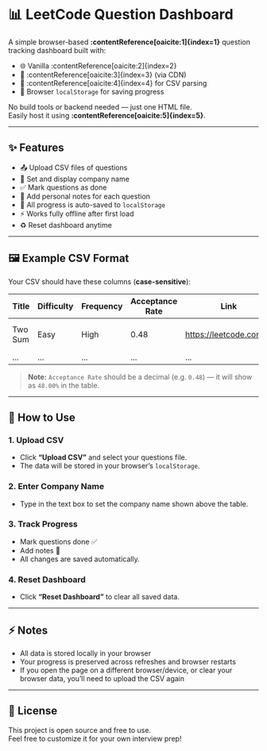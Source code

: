 # 📊 LeetCode Question Dashboard

A simple browser-based **:contentReference[oaicite:1]{index=1}** question tracking dashboard built with:

- 🌐 Vanilla :contentReference[oaicite:2]{index=2}  
- 🎨 :contentReference[oaicite:3]{index=3} (via CDN)  
- 📁 :contentReference[oaicite:4]{index=4} for CSV parsing  
- 💾 Browser `localStorage` for saving progress  

No build tools or backend needed — just one HTML file.  
Easily host it using **:contentReference[oaicite:5]{index=5}**.

---

## ✨ Features

- 📤 Upload CSV files of questions  
- 🏢 Set and display company name  
- ✅ Mark questions as done  
- 📝 Add personal notes for each question  
- 💾 All progress is auto-saved to `localStorage`  
- ⚡ Works fully offline after first load  
- ♻️ Reset dashboard anytime  

---

## 🖼 Example CSV Format

Your CSV should have these columns (**case-sensitive**):

| Title       | Difficulty | Frequency | Acceptance Rate | Link                       | Topics               |
|-------------|-------------|-------------|-------------|-------------|-------------|
| Two Sum     | Easy        | High        | 0.48          | https://leetcode.com/...  | Array, Hash Table     |
| ...         | ...          | ...          | ...            | ...                                     | ...                               |

> **Note:** `Acceptance Rate` should be a decimal (e.g. `0.48`) — it will show as `48.00%` in the table.

---

## 🚀 How to Use

### 1. Upload CSV
- Click **“Upload CSV”** and select your questions file.
- The data will be stored in your browser’s `localStorage`.

### 2. Enter Company Name
- Type in the text box to set the company name shown above the table.

### 3. Track Progress
- Mark questions done ✅
- Add notes 📝
- All changes are saved automatically.

### 4. Reset Dashboard
- Click **“Reset Dashboard”** to clear all saved data.

---

## ⚡ Notes
- All data is stored locally in your browser
- Your progress is preserved across refreshes and browser restarts
- If you open the page on a different browser/device, or clear your browser data, you’ll need to upload the CSV again

---

## 📜 License
This project is open source and free to use.  
Feel free to customize it for your own interview prep!
